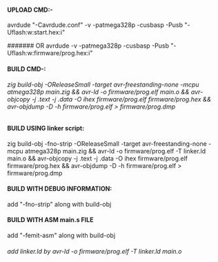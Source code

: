

#### UPLOAD CMD:-
avrdude "-Cavrdude.conf" -v -patmega328p -cusbasp -Pusb "-Uflash:w:start.hex:i"

####### OR 
avrdude  -v -patmega328p -cusbasp -Pusb "-Uflash:w:firmware/prog.hex:i"

#### BUILD CMD-:
###### zig build-obj -OReleaseSmall -target avr-freestanding-none -mcpu atmega328p main.zig && avr-ld -o firmware/prog.elf main.o && avr-objcopy -j .text -j .data -O ihex firmware/prog.elf firmware/prog.hex && avr-objdump -D -h firmware/prog.elf > firmware/prog.dmp

#### BUILD USING linker script:
zig build-obj -fno-strip  -OReleaseSmall -target avr-freestanding-none -mcpu atmega328p main.zig && avr-ld -o firmware/prog.elf -T linker.ld  main.o && avr-objcopy -j .text -j .data -O ihex firmware/prog.elf firmware/prog.hex && avr-objdump -D -h firmware/prog.elf > firmware/prog.dmp

#### BUILD WITH DEBUG INFORMATION:
add "-fno-strip" along with build-obj

#### BUILD WITH ASM main.s FILE
add "-femit-asm" along with build-obj

###### add linker.ld by avr-ld -o firmware/prog.elf -T linker.ld  main.o
